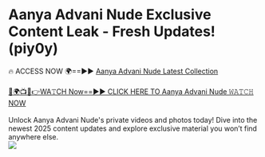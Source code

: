 # Aanya Advani Nude Exclusive Content Leak - Fresh Updates! (piy0y)

🔥 ACCESS NOW 🌍==►► <a href="https://tinyurl.com/yc657z5k" rel="nofollow">Aanya Advani Nude Latest Collection</a>
<br><br>
[🔴🌍📺📱👉WA𝚃CH Now==►► CLICK HERE TO Aanya Advani Nude 𝚆𝙰𝚃𝙲𝙷 NOW](https://tinyurl.com/yc657z5k)
<br><br>
Unlock Aanya Advani Nude's private videos and photos today! Dive into the newest 2025 content updates and explore exclusive material you won’t find anywhere else.
<br>
<a href="https://tinyurl.com/yc657z5k" rel="nofollow" data-target="animated-image.originalLink"><img src="https://camo.githubusercontent.com/8a4f000d20f83aca3bf7ec5f350d767afa0574a8a352519fd8cfa583a6f93a33/68747470733a2f2f692e696d6775722e636f6d2f644a486b345a712e676966" data-canonical-src="https://i.imgur.com/dJHk4Zq.gif" style="max-width: 100%; display: inline-block;" data-target="animated-image.originalImage"></a>
<br>

